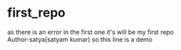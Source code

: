 # first_repo
as there is an error in the first one it's will be my first repo
<br>
Author-satya(satyam kumar)
so this line is a demo 
